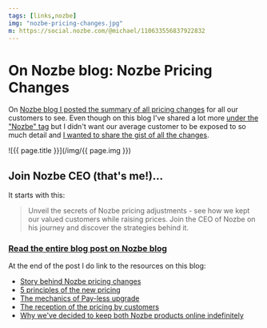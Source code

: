 ```yaml
---
tags: [links,nozbe]
img: "nozbe-pricing-changes.jpg"
m: https://social.nozbe.com/@michael/110633556837922832
---
```


# On Nozbe blog: Nozbe Pricing Changes

On [Nozbe blog I posted the summary of all pricing changes][nl] for all our customers to see. Even though on this blog I've shared a lot more [under the "Nozbe" tag](/nozbe/) but I didn't want our average customer to be exposed to so much detail and [I wanted to share the gist of all the changes][nl].

<!--More-->

![{{ page.title }}](/img/{{ page.img }})

## Join Nozbe CEO (that's me!)…

It starts with this:

> Unveil the secrets of Nozbe pricing adjustments - see how we kept our valued customers while raising prices. Join the CEO of Nozbe on his journey and discover the strategies behind it.

### [Read the entire blog post on Nozbe blog][nl]

At the end of the post I do link to the resources on this blog:

- [Story behind Nozbe pricing changes](/pricing-new/)
- [5 principles of the new pricing](/pricing-how)
- [The mechanics of Pay-less upgrade](/payless/)
- [The reception of the pricing by customers](/compliments/)
- [Why we've decided to keep both Nozbe products online indefinitely](/forlife/)


[nl]: https://nozbe.com/blog/raise-prices-without-losing-customers-nozbe-productivity-blog/?c=michaelteam
[nb]: https://nozbe.com/blog?c=michaelteam
[n]: https://michael.gratis/nozbe
[np]: https://michael.gratis/nozbepersonal
